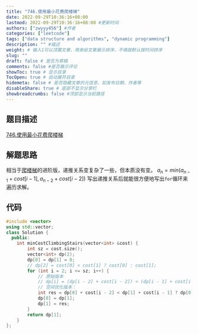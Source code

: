 ```yaml
---
title: "746.使用最小花费爬楼梯"
date: 2022-09-29T10:36:16+08:00
lastmod: 2022-09-29T10:36:16+08:00 #更新时间
authors: ["zwyyy456"] #作者
categories: ["leetcode"]
tags: ["data structure and algorithms", "dynamic programming"]
description: "" #描述
weight: # 输入1可以顶置文章，用来给文章展示排序，不填就默认按时间排序
slug: ""
draft: false # 是否为草稿
comments: false #是否展示评论
showToc: true # 显示目录
TocOpen: true # 自动展开目录
hidemeta: false # 是否隐藏文章的元信息，如发布日期、作者等
disableShare: true # 底部不显示分享栏
showbreadcrumbs: false #顶部显示当前路径
---
```

## 题目描述
[746.使用最小花费爬楼梯](https://leetcode.cn/problems/min-cost-climbing-stairs/)

## 解题思路
相当于[爬楼梯](https://zwyyy456.vercel.app/zh/posts/tech/70.%E7%88%AC%E6%A5%BC%E6%A2%AF/)的进阶版，递推关系变复杂了一些，但本质没有变。
$a_n = min(a_{n - 1} + cost[i - 1], a_{n - 2} + cost[i - 2])$
写出递推关系后就能很方便地写出`for`循环来遍历求解。

## 代码
```cpp
#include <vector>
using std::vector;
class Solution {
  public:
    int minCostClimbingStairs(vector<int> &cost) {
        int sz = cost.size();
        vector<int> dp(2);
        dp[0] = dp[1] = 0;
        // dp[2] = cost[0] < cost[1] ? cost[0] : cost[1];
        for (int i = 2; i <= sz; i++) {
            // 原始版本
            // dp[i] = (dp[i - 2] + cost[i - 2]) < (dp[i - 1] + cost[i - 1]) ? (dp[i - 2] + cost[i - 2]) : (dp[i - 1] + cost[i - 1]);
            // 空间优化版本：
            int res = dp[0] + cost[i - 2] < dp[1] + cost[i - 1] ? dp[0] + cost[i - 2] : dp[1] + cost[i - 1];
            dp[0] = dp[1];
            dp[1] = res;
        }
        return dp[1];
    }
};
```

